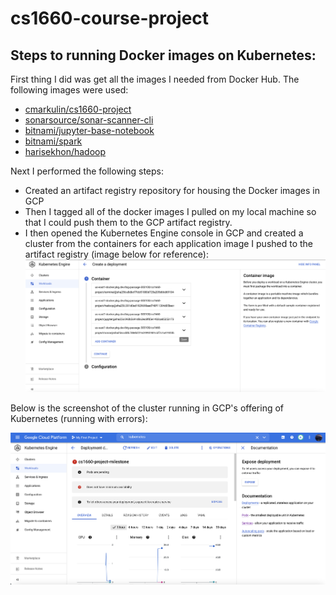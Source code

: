 # cs1660-course-project

## Steps to running Docker images on Kubernetes:
First thing I did was get all the images I needed from Docker Hub. The following images were used:
- [cmarkulin/cs1660-project](https://hub.docker.com/r/cmarkulin/cs1660-project)
- [sonarsource/sonar-scanner-cli](https://hub.docker.com/r/sonarsource/sonar-scanner-cli)
- [bitnami/jupyter-base-notebook](https://hub.docker.com/r/bitnami/jupyter-base-notebook)
- [bitnami/spark](https://hub.docker.com/r/bitnami/spark)
- [harisekhon/hadoop](https://hub.docker.com/r/harisekhon/hadoop)

Next I performed the following steps:
- Created an artifact registry repository for housing the Docker images in GCP
- Then I tagged all of the docker images I pulled on my local machine so that I could push them to the GCP artifact registry.
- I then opened the Kubernetes Engine console in GCP and created a cluster from the containers for each application image I pushed to the artifact registry (image below for reference):
![creation](./screenshots/create_deployment.png)

Below is the screenshot of the cluster running in GCP's offering of Kubernetes (running with errors):  

![cluster on gcp](./screenshots/cluster.png)
